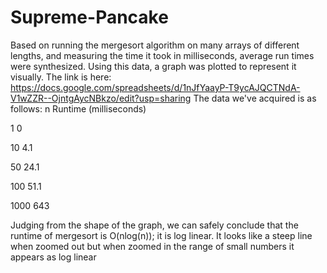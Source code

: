 # Supreme-Pancake
Based on running the mergesort algorithm on many arrays of different lengths, and measuring the time it took in milliseconds, average run times were synthesized. 
Using this data, a graph was plotted to represent it visually. The link is here: https://docs.google.com/spreadsheets/d/1nJfYaayP-T9ycAJQCTNdA-V1wZZR--OjntgAycNBkzo/edit?usp=sharing
The data we've acquired is as follows:
n  Runtime (milliseconds)

1	0

10	4.1

50	24.1

100	51.1

1000	643

Judging from the shape of the graph, we can safely conclude that the runtime of mergesort is O(nlog(n)); it is log linear.  It looks like a steep line when zoomed out but when zoomed in the range of small numbers it appears as log linear
